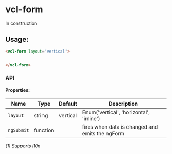 # vcl-form

In construction

## Usage:

```html
<vcl-form layout="vertical">


</vcl-form>
```



### API

#### Properties:

| Name                         | Type        | Default  | Description
| ---------------------------- | ----------- | -------- |--------------
| `layout`                     | string      | vertical | Enum('vertical', 'horizontal', 'inline')
| `ngSubmit`                   | function    |          | fires when data is changed and emits the ngForm

*(1) Supports l10n*
